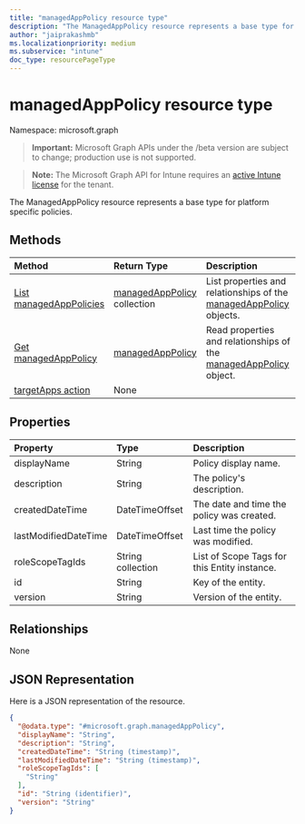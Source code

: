 ```yaml
---
title: "managedAppPolicy resource type"
description: "The ManagedAppPolicy resource represents a base type for platform specific policies."
author: "jaiprakashmb"
ms.localizationpriority: medium
ms.subservice: "intune"
doc_type: resourcePageType
---
```


# managedAppPolicy resource type

Namespace: microsoft.graph
> **Important:** Microsoft Graph APIs under the /beta version are subject to change; production use is not supported.

> **Note:** The Microsoft Graph API for Intune requires an [active Intune license](https://go.microsoft.com/fwlink/?linkid=839381) for the tenant.


The ManagedAppPolicy resource represents a base type for platform specific policies.

## Methods
|Method|Return Type|Description|
|:---|:---|:---|
|[List managedAppPolicies](../api/intune-mam-managedapppolicy-list.md)|[managedAppPolicy](../resources/intune-mam-managedapppolicy.md) collection|List properties and relationships of the [managedAppPolicy](../resources/intune-mam-managedapppolicy.md) objects.|
|[Get managedAppPolicy](../api/intune-mam-managedapppolicy-get.md)|[managedAppPolicy](../resources/intune-mam-managedapppolicy.md)|Read properties and relationships of the [managedAppPolicy](../resources/intune-mam-managedapppolicy.md) object.|
|[targetApps action](../api/intune-mam-managedapppolicy-targetapps.md)|None||

## Properties
|Property|Type|Description|
|:---|:---|:---|
|displayName|String|Policy display name.|
|description|String|The policy's description.|
|createdDateTime|DateTimeOffset|The date and time the policy was created.|
|lastModifiedDateTime|DateTimeOffset|Last time the policy was modified.|
|roleScopeTagIds|String collection|List of Scope Tags for this Entity instance.|
|id|String|Key of the entity.|
|version|String|Version of the entity.|

## Relationships
None

## JSON Representation
Here is a JSON representation of the resource.
<!-- {
  "blockType": "resource",
  "keyProperty": "id",
  "@odata.type": "microsoft.graph.managedAppPolicy"
}
-->
``` json
{
  "@odata.type": "#microsoft.graph.managedAppPolicy",
  "displayName": "String",
  "description": "String",
  "createdDateTime": "String (timestamp)",
  "lastModifiedDateTime": "String (timestamp)",
  "roleScopeTagIds": [
    "String"
  ],
  "id": "String (identifier)",
  "version": "String"
}
```
